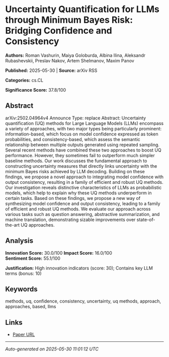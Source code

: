 # Uncertainty Quantification for LLMs through Minimum Bayes Risk: Bridging Confidence and Consistency

**Authors:** Roman Vashurin, Maiya Goloburda, Albina Ilina, Aleksandr Rubashevskii, Preslav Nakov, Artem Shelmanov, Maxim Panov

**Published:** 2025-05-30 | **Source:** arXiv RSS

**Categories:** cs.CL

**Significance Score:** 37.8/100

## Abstract

arXiv:2502.04964v4 Announce Type: replace 
Abstract: Uncertainty quantification (UQ) methods for Large Language Models (LLMs) encompass a variety of approaches, with two major types being particularly prominent: information-based, which focus on model confidence expressed as token probabilities, and consistency-based, which assess the semantic relationship between multiple outputs generated using repeated sampling. Several recent methods have combined these two approaches to boost UQ performance. However, they sometimes fail to outperform much simpler baseline methods. Our work discusses the fundamental approach to constructing uncertainty measures that directly links uncertainty with the minimum Bayes risks achieved by LLM decoding. Building on these findings, we propose a novel approach to integrating model confidence with output consistency, resulting in a family of efficient and robust UQ methods. Our investigation reveals distinctive characteristics of LLMs as probabilistic models, which help to explain why these UQ methods underperform in certain tasks. Based on these findings, we propose a new way of synthesizing model confidence and output consistency, leading to a family of efficient and robust UQ methods. We evaluate our approach across various tasks such as question answering, abstractive summarization, and machine translation, demonstrating sizable improvements over state-of-the-art UQ approaches.

## Analysis

**Innovation Score:** 30.0/100
**Impact Score:** 16.0/100  
**Sentiment Score:** 55.1/100

**Justification:** High innovation indicators (score: 30); Contains key LLM terms (bonus: 10)

## Keywords

methods, uq, confidence, consistency, uncertainty, uq methods, approach, approaches, based, llms

## Links

- [Paper URL](https://arxiv.org/abs/2502.04964)

---
*Auto-generated on 2025-05-30 11:01:12 UTC*
